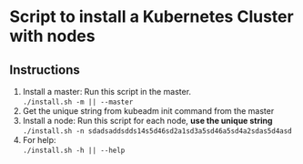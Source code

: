 # Script to install a Kubernetes Cluster with nodes
## Instructions
1. Install a master: Run this script in the master.\
`./install.sh -m || --master`
2. Get the unique string from kubeadm init command from the master
3. Install a node: Run this script for each node, **use the unique string**\
`./install.sh -n sdadsaddsdds14s5d46sd2a1sd3a5sd46a5sd4a2sdas5d4asd`
4. For help: \
`./install.sh -h || --help`
